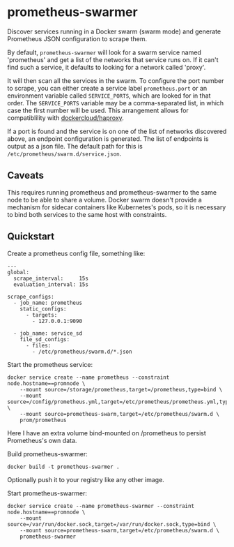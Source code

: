 # prometheus-swarmer

Discover services running in a Docker swarm (swarm mode) and generate
Prometheus JSON configuration to scrape them.

By default, `prometheus-swarmer` will look for a swarm service named
'prometheus' and get a list of the networks that service runs on. If it
can't find such a service, it defaults to looking for a network called
'proxy'.

It will then scan all the services in the swarm. To configure the port
number to scrape, you can either create a service label
`prometheus.port` or an environment variable called `SERVICE_PORTS`,
which are looked for in that order. The `SERVICE_PORTS` variable may be
a comma-separated list, in which case the first number will be used.
This arrangement allows for compatiblility with
[dockercloud/haproxy](https://github.com/docker/dockercloud-haproxy).

If a port is found and the service is on one of the list of networks
discovered above, an endpoint configuration is generated. The list of
endpoints is output as a json file. The default path for this is
`/etc/prometheus/swarm.d/service.json`.

## Caveats

This requires running prometheus and prometheus-swarmer to the same
node to be able to share a volume. Docker swarm doesn't provide a
mechanism for sidecar containers like Kubernetes's pods, so it is
necessary to bind both services to the same host with constraints.

## Quickstart

Create a prometheus config file, something like:

    ---
    global:
      scrape_interval:     15s
      evaluation_interval: 15s
    
    scrape_configs:
      - job_name: prometheus
        static_configs:
          - targets:
            - 127.0.0.1:9090
    
      - job_name: service_sd
        file_sd_configs:
          - files:
            - /etc/prometheus/swarm.d/*.json

Start the prometheus service:

    docker service create --name prometheus --constraint node.hostname==promnode \
        --mount source=/storage/prometheus,target=/prometheus,type=bind \
        --mount source=/config/prometheus.yml,target=/etc/prometheus/prometheus.yml,type=bind \
        --mount source=prometheus-swarm,target=/etc/prometheus/swarm.d \
		prom/prometheus

Here I have an extra volume bind-mounted on /prometheus to persist Prometheus's
own data.

Build prometheus-swarmer:

    docker build -t prometheus-swarmer .

Optionally push it to your registry like any other image.

Start prometheus-swarmer:

    docker service create --name prometheus-swarmer --constraint node.hostname==promnode \
        --mount source=/var/run/docker.sock,target=/var/run/docker.sock,type=bind \
		--mount source=prometheus-swarm,target=/etc/prometheus/swarm.d \
		prometheus-swarmer
